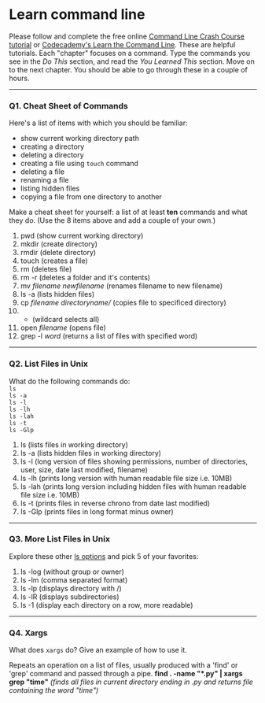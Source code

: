 # Learn command line

Please follow and complete the free online [Command Line Crash Course
tutorial](https://web.archive.org/web/20160708171659/http://cli.learncodethehardway.org/book/) or [Codecademy's Learn the Command Line](https://www.codecademy.com/learn/learn-the-command-line). These are helpful tutorials. Each "chapter" focuses on a command. Type the commands you see in the _Do This_ section, and read the _You Learned This_ section. Move on to the next chapter. You should be able to go through these in a couple of hours.

---

### Q1.  Cheat Sheet of Commands  

Here's a list of items with which you should be familiar:  
* show current working directory path
* creating a directory
* deleting a directory
* creating a file using `touch` command
* deleting a file
* renaming a file
* listing hidden files
* copying a file from one directory to another

Make a cheat sheet for yourself: a list of at least **ten** commands and what they do.  (Use the 8 items above and add a couple of your own.)  

1. pwd (show current working directory)
2. mkdir (create directory)
3. rmdir (delete directory)
4. touch *<filename>* (creates a file)
5. rm (deletes file)
6. rm -r (deletes a folder and it's contents)
7. mv *filename* *newfilename* (renames filename to new filename)
8. ls -a (lists hidden files)
9. cp *filename* *directoryname/* (copies file to specificed directory)
10. * (wildcard selects all)
11. open *filename* (opens file)
12. grep -l *word* (returns a list of files with specified word)


---

### Q2.  List Files in Unix   

What do the following commands do:  
`ls`  
`ls -a`  
`ls -l`  
`ls -lh`  
`ls -lah`  
`ls -t`  
`ls -Glp`  

1. ls (lists files in working directory)
2. ls -a (lists hidden files in working directory)
3. ls -l (long version of files showing permissions, number of directories, user, size, date last modified, filename)
4. ls -lh (prints long version with human readable file size i.e. 10MB)
5. ls -lah (prints long version including hidden files with human readable file size i.e. 10MB)
6. ls -t (prints files in reverse chrono from date last modified)
7. ls -Glp (prints files in long format minus owner)
---

### Q3.  More List Files in Unix  

Explore these other [ls options](http://www.techonthenet.com/unix/basic/ls.php) and pick 5 of your favorites:

1. ls -log (without group or owner)
2. ls -lm (comma separated format)
3. ls -lp (displays directory with /)
4. ls -lR (displays subdirectories)
5. ls -1 (display each directory on a row, more readable)
---

### Q4.  Xargs   

What does `xargs` do? Give an example of how to use it.

Repeats an operation on a list of files, usually produced with a 'find' or 'grep' command and passed through a pipe.
**find . -name "*.py" | xargs grep "time"** *(finds all files in current directory ending in .py and returns file containing the word "time")*

 

